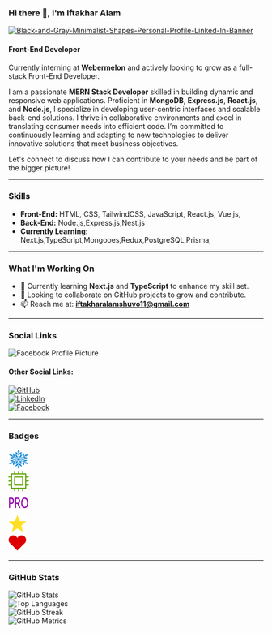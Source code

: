 ### Hi there 👋, I'm Iftakhar Alam  
<a href="https://ibb.co/YF07ZYq4"><img src="https://i.ibb.co/XrYZ8Nvf/Black-and-Gray-Minimalist-Shapes-Personal-Profile-Linked-In-Banner.png" alt="Black-and-Gray-Minimalist-Shapes-Personal-Profile-Linked-In-Banner" border="0"></a>

#### Front-End Developer  

Currently interning at **[Webermelon](https://webermelon.com)** and actively looking to grow as a full-stack Front-End Developer.  

I am a passionate **MERN Stack Developer** skilled in building dynamic and responsive web applications. Proficient in **MongoDB**, **Express.js**, **React.js**, and **Node.js**, I specialize in developing user-centric interfaces and scalable back-end solutions. I thrive in collaborative environments and excel in translating consumer needs into efficient code. I’m committed to continuously learning and adapting to new technologies to deliver innovative solutions that meet business objectives.  

Let's connect to discuss how I can contribute to your needs and be part of the bigger picture!  

---

### Skills  
- **Front-End:** HTML, CSS, TailwindCSS, JavaScript, React.js, Vue.js,
- **Back-End:** Node.js,Express.js,Nest.js
- **Currently Learning:** Next.js,TypeScript,Mongooes,Redux,PostgreSQL,Prisma,

---

### What I'm Working On  
- 🌱 Currently learning **Next.js** and **TypeScript** to enhance my skill set.  
- 👯 Looking to collaborate on GitHub projects to grow and contribute.  
- 📫 Reach me at: **iftakharalamshuvo11@gmail.com**

---

### Social Links  
<img src="https://scontent.fcgp13-1.fna.fbcdn.net/v/t39.30808-1/458397047_485913764236559_8294355060092844208_n.jpg?stp=c0.165.719.719a_dst-jpg_s480x480&_nc_cat=100&ccb=1-7&_nc_sid=0ecb9b&_nc_eui2=AeHaRF1m0j6MJMHlXLJsfmc_WiZeB4DCLGVaJl4HgMIsZdPzlGebiWJ8hEq-ZIQAKy12Dv4SPZ6P3Iydz9eHwWIL&_nc_ohc=wQzGmYoKX_AQ7kNvgHIr8aJ&_nc_zt=24&_nc_ht=scontent.fcgp13-1.fna&_nc_gid=ATm5Ws4-dU9FpNlciPcia13&oh=00_AYDhX1w2jDwZTd7QGPo9szBDEarf_9RQPCneGQq1HTg43Q&oe=6743345A" alt="Facebook Profile Picture" height="400">  

#### Other Social Links:  
[<img src='https://cdn.jsdelivr.net/npm/simple-icons@3.0.1/icons/github.svg' alt='GitHub' height='40'>](https://github.com/alamshuvo)  
[<img src='https://cdn.jsdelivr.net/npm/simple-icons@3.0.1/icons/linkedin.svg' alt='LinkedIn' height='40'>](https://www.linkedin.com/in/iftakhar-alam-shuvo/)  
[<img src='https://cdn.jsdelivr.net/npm/simple-icons@3.0.1/icons/facebook.svg' alt='Facebook' height='40'>](https://www.facebook.com/profile.php?id=100084538193501)  

---

### Badges  
<a href='https://archiveprogram.github.com/'><img src='https://raw.githubusercontent.com/acervenky/animated-github-badges/master/assets/acbadge.gif' width='40' height='40'></a>  
<a href='https://docs.github.com/en/developers'><img src='https://raw.githubusercontent.com/acervenky/animated-github-badges/master/assets/devbadge.gif' width='40' height='40'></a>  
<a href='https://github.com/pricing'><img src='https://raw.githubusercontent.com/acervenky/animated-github-badges/master/assets/pro.gif' width='40' height='40'></a>  
<a href='https://stars.github.com/'><img src='https://raw.githubusercontent.com/acervenky/animated-github-badges/master/assets/starbadge.gif' width='35' height='35'></a>  
<a href='https://docs.github.com/en/github/supporting-the-open-source-community-with-github-sponsors'><img src='https://raw.githubusercontent.com/acervenky/animated-github-badges/master/assets/sponsorbadge.gif' width='35' height='35'></a>  

---


### GitHub Stats  
![GitHub Stats](https://github-readme-stats.vercel.app/api?username=alamshuvo&show_icons=true&count_private=true)  
![Top Languages](https://github-readme-stats.vercel.app/api/top-langs/?username=alamshuvo&layout=compact)  
![GitHub Streak](https://streak-stats.demolab.com/?user=alamshuvo)  
![GitHub Metrics](https://metrics.lecoq.io/alamshuvo)  
